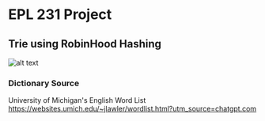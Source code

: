 # EPL 231 Project 

## Trie using RobinHood Hashing
![alt text](https://github.com/AntoniosKalattas/epl231/blob/main/img/AntoniosKalattasV2.drawio_page-0001.jpg)


### Dictionary Source
University of Michigan's English Word List
https://websites.umich.edu/~jlawler/wordlist.html?utm_source=chatgpt.com


